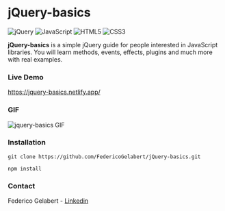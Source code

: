# jQuery-basics
![jQuery](https://img.shields.io/badge/jquery-%230769AD.svg?style=for-the-badge&logo=jquery&logoColor=white) ![JavaScript](https://img.shields.io/badge/javascript-%23323330.svg?style=for-the-badge&logo=javascript&logoColor=%23F7DF1E) ![HTML5](https://img.shields.io/badge/html5-%23E34F26.svg?style=for-the-badge&logo=html5&logoColor=white) ![CSS3](https://img.shields.io/badge/css3-%231572B6.svg?style=for-the-badge&logo=css3&logoColor=white)

**jQuery-basics** is a simple jQuery guide for people interested in JavaScript libraries. You will learn methods, events, effects, plugins and much more with real examples.

### Live Demo

https://jquery-basics.netlify.app/

### GIF

![jquery-basics GIF](https://res.cloudinary.com/federicog/image/upload/v1687828119/jquery-basics/jquery-basics1_thveik.gif)

### Installation

```
git clone https://github.com/FedericoGelabert/jQuery-basics.git

npm install
```

### Contact

Federico Gelabert - [Linkedin](https://www.linkedin.com/in/federico-gelabert-2b656b238/)